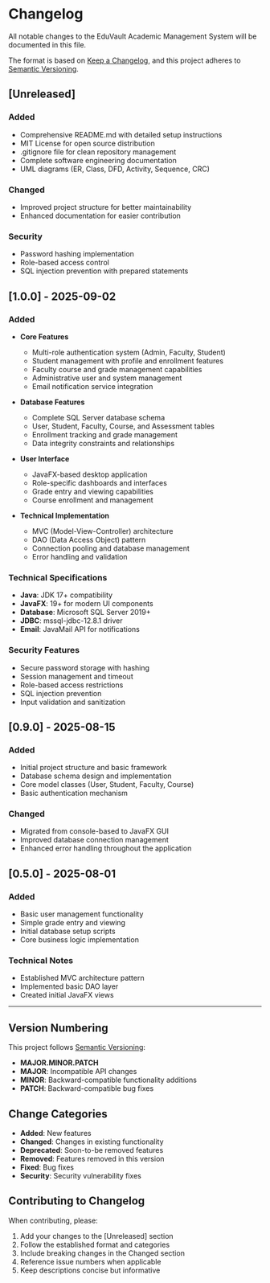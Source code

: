 # Changelog

All notable changes to the EduVault Academic Management System will be documented in this file.

The format is based on [Keep a Changelog](https://keepachangelog.com/en/1.0.0/),
and this project adheres to [Semantic Versioning](https://semver.org/spec/v2.0.0.html).

## [Unreleased]

### Added
- Comprehensive README.md with detailed setup instructions
- MIT License for open source distribution
- .gitignore file for clean repository management
- Complete software engineering documentation
- UML diagrams (ER, Class, DFD, Activity, Sequence, CRC)

### Changed
- Improved project structure for better maintainability
- Enhanced documentation for easier contribution

### Security
- Password hashing implementation
- Role-based access control
- SQL injection prevention with prepared statements

## [1.0.0] - 2025-09-02

### Added
- **Core Features**
  - Multi-role authentication system (Admin, Faculty, Student)
  - Student management with profile and enrollment features
  - Faculty course and grade management capabilities
  - Administrative user and system management
  - Email notification service integration

- **Database Features**
  - Complete SQL Server database schema
  - User, Student, Faculty, Course, and Assessment tables
  - Enrollment tracking and grade management
  - Data integrity constraints and relationships

- **User Interface**
  - JavaFX-based desktop application
  - Role-specific dashboards and interfaces
  - Grade entry and viewing capabilities
  - Course enrollment and management

- **Technical Implementation**
  - MVC (Model-View-Controller) architecture
  - DAO (Data Access Object) pattern
  - Connection pooling and database management
  - Error handling and validation

### Technical Specifications
- **Java**: JDK 17+ compatibility
- **JavaFX**: 19+ for modern UI components
- **Database**: Microsoft SQL Server 2019+
- **JDBC**: mssql-jdbc-12.8.1 driver
- **Email**: JavaMail API for notifications

### Security Features
- Secure password storage with hashing
- Session management and timeout
- Role-based access restrictions
- SQL injection prevention
- Input validation and sanitization

## [0.9.0] - 2025-08-15

### Added
- Initial project structure and basic framework
- Database schema design and implementation
- Core model classes (User, Student, Faculty, Course)
- Basic authentication mechanism

### Changed
- Migrated from console-based to JavaFX GUI
- Improved database connection management
- Enhanced error handling throughout the application

## [0.5.0] - 2025-08-01

### Added
- Basic user management functionality
- Simple grade entry and viewing
- Initial database setup scripts
- Core business logic implementation

### Technical Notes
- Established MVC architecture pattern
- Implemented basic DAO layer
- Created initial JavaFX views

---

## Version Numbering

This project follows [Semantic Versioning](https://semver.org/):
- **MAJOR.MINOR.PATCH**
- **MAJOR**: Incompatible API changes
- **MINOR**: Backward-compatible functionality additions
- **PATCH**: Backward-compatible bug fixes

## Change Categories

- **Added**: New features
- **Changed**: Changes in existing functionality
- **Deprecated**: Soon-to-be removed features
- **Removed**: Features removed in this version
- **Fixed**: Bug fixes
- **Security**: Security vulnerability fixes

## Contributing to Changelog

When contributing, please:
1. Add your changes to the [Unreleased] section
2. Follow the established format and categories
3. Include breaking changes in the Changed section
4. Reference issue numbers when applicable
5. Keep descriptions concise but informative
